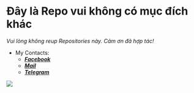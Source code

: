 # **Đây là Repo vui không có mục đích khác**
*Vui lòng không reup Repositories này. Cảm ơn đã hợp tác!*
- My Contacts:
  - *****[Facebook](https://facebook.com/truongconguoc35)*****
  - *****[Mail](truongconguoc35@yandex.com)*****
  - *****[Telegram](https://t.me/truongconguoc)*****
<img src="replicate-prediction-bpels4c62fbjpde24yfhxirfhm.png">
